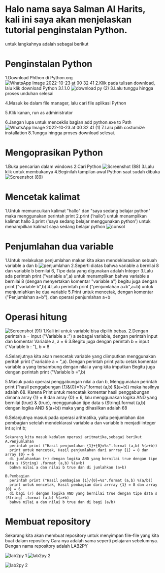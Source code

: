 # Halo nama saya Salman Al Harits, kali ini saya akan menjelaskan tutorial penginstalan Python.
untuk langkahnya adalah sebagai berikut

# Penginstalan Python
1.Download Phthon di Python.org
	![WhatsApp Image 2022-10-23 at 00 32 41](https://user-images.githubusercontent.com/115677440/197786855-528103ef-f993-40ec-b44f-af582d3cfa42.jpeg)
2.Klik pada tulisan download, lalu klik download Python 3.1.1.0
	![download py (2)](https://user-images.githubusercontent.com/115677440/197772751-cab0b89e-e7c8-4470-b599-e3e63e22710e.png)
3.Lalu tunggu hingga proses unduhan selesai

4.Masuk ke dalam file manager, lalu cari file aplikasi Python

5.Klik kanan, run as administrator

6.Jangan lupa untuk menceklis bagian add python.exe to Path
	![WhatsApp Image 2022-10-23 at 00 32 41 (1)](https://user-images.githubusercontent.com/115677440/197787068-820f775b-01b9-46c7-a0e1-0cc303d66a00.jpeg)
7.Lalu pilih costumize installation
8.Tunggu hingga proses download selesai.

# Mengoprasikan Python
1.Buka pencarian dalam windows
2.Cari Python
	![Screenshot (88)](https://user-images.githubusercontent.com/115677440/197774290-e0055b67-eda8-47f6-b8d7-e257924f792a.png)
3.Lalu klik untuk membukanya
4.Beginilah tampilan awal Python saat sudah dibuka
  ![Screenshot (89)](https://user-images.githubusercontent.com/115677440/197774864-89ecdd07-fae1-4423-aade-3eed20bd31d8.png)

# Mencetak kalimat
1.Untuk memunculkan kalimat "hallo" dan "saya sedang belajar python" maka menggunakan perintah print
2.print ('hallo') untuk menampilkan kalimat hallo
3.print ('saya sedang belajar menggunakan python') untuk menampilkan kalimat saya sedang belajar python
  ![consol](https://user-images.githubusercontent.com/115677440/197775695-bcd31b45-33fb-4bdf-9bbb-67f8b9be0319.png)

# Penjumlahan dua variable
1.Untuk melakukan penjumlahan makan kita akan mendeklarasikan sebuah variable a dan b
  ![penjumlahan](https://user-images.githubusercontent.com/115677440/197775898-5e8f85a4-33f6-4f1c-89cd-aabaa3607673.png)
2.Seperti diatas bahwa variable a bernilai 8 dan variable b bernilai 6, Tipe data yang digunakan adalah Integer
3.Lalu ada perintah print ("variable a",a) untuk menampilkan bahwa variable a bernilai 8 (dengan menyertakan komentar "variable a")
  begitu juga dengan print ("variable b",b)
4.Lalu perintah print ("penjumlahan a+b",a+b) untuk menjumlahkan ke dua variable
5.Print untuk mencetak, dengan komentar ("Penjumlahan a+b"), dan operasi penjumlahan a+b

# Operasi hitung
  ![Screenshot (91)](https://user-images.githubusercontent.com/115677440/197778884-f039a2a0-1b3f-4e69-a5a2-dc79c8aeeb44.png)
1.Kali ini untuk variable bisa dipilih bebas.
2.Dengan perintah a = input ("Variable a :")
        a sebagai variable, dengan perintah input dan komentar Variable a, a = 6
3.Begitu juga dengan perintah b = input ("Variable b : "), b = 8

4.Selanjutnya kita akan mencetak variable yang diimputkan menggunakan peritah print ("variable a = ",a).
        Dengan perintah print yaitu cetak komentar variable a yang tersambung dengan nilai a yang kita imputkan
   Begitu juga dengan perintah print ("Variable b =",b)
   
5.Masuk pada operasi penggabungan nilai a dan b, Menggunakan perintah print ("hasil penggabungan {1}&{0}=%s".format (a,b) &(a+b))
  maka hasilnya adalah 68. Karena
  Print untuk mencetak komentar hasil penggabungan
  dimana array {1} = 8 dan array {0} = 6, lalu menggunakan logika AND yang bernilai {true} & {true},
  menggunakan tipe data s (String).format (a,b) dengan logika AND &(a+b))
  maka yang dihasilkan adalah 68
  
6.Selanjutnya masuk pada operasi aritmatika, yaitu penjumlahan dan pembagian
    setelah mendeklarasi variable a dan variable b menjadi integer
    int a;
    int b;
    
    Sekarang kita masuk kedalam operasi aritmatika,sebagai berikut
    A.Penjumlahan
      perintah print ("Hasil penjumlahan {1}+{0}=%s".format (a,b) %(a+b))
      print untuk mencetak, Hasil penjumlahan dari arrray {1} = 8 dan array {0} = 6
      di jumlahankan (+) dengan logika AND yang bernilai true dengan tipe data s (String) .format (a,b) %(a+b)
      bahwa nilai a dan nilai b true dan di jumlahkan (a+b)
      
    B.Pembagian
      perintah print ("Hasil pembagian {1}/{0}=%s".format (a,b) %(a/b))
      print untuk mencetak, Hasil pembagian dari arrray {1} = 8 dan array {0} = 6
      di bagi (/) dengan logika AND yang bernilai true dengan tipe data s (String) .format (a,b) %(a+b)
      bahwa nilai a dan nilai b true dan di bagi (a/b)
      
# Membuat repository
Sekarang kita akan membuat repository untuk menyimpan file-file yang kita buat dalam repository
Cara nya adalah sama seperti pelajaran sebelumnya. Dengan nama repository adalah LAB2PY

![lab2py 1](https://user-images.githubusercontent.com/115677440/197786109-5ae8e9d8-b1da-42e5-ac3f-725ca51b610f.png)
![lab2py 2](https://user-images.githubusercontent.com/115677440/197786249-705096ed-a112-4ce2-8950-1a18b7f1571c.png)

![lab2py 2](https://user-images.githubusercontent.com/115677440/197786181-7ae9a478-2625-4481-838c-e1da0f48cda6.png)

